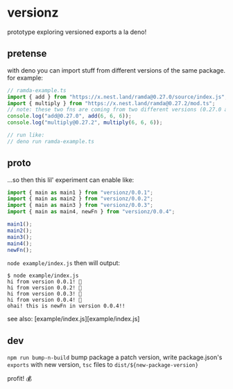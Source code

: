 # versionz

prototype exploring versioned exports a la deno!

## pretense

with deno you can import stuff from different versions of the same package. for example:

```ts
// ramda-example.ts
import { add } from "https://x.nest.land/ramda@0.27.0/source/index.js";
import { multiply } from "https://x.nest.land/ramda@0.27.2/mod.ts";
// note: these two fns are coming from two different versions (0.27.0 and 0.27.2) of the same package (ramda)
console.log("add@0.27.0", add(6, 6, 6));
console.log("multiply@0.27.2", multiply(6, 6, 6));

// run like:
// deno run ramda-example.ts
```

## proto

...so then this lil' experiment can enable like:

```js
import { main as main1 } from "versionz/0.0.1";
import { main as main2 } from "versionz/0.0.2";
import { main as main3 } from "versionz/0.0.3";
import { main as main4, newFn } from "versionz/0.0.4";

main1();
main2();
main3();
main4();
newFn();
```

`node example/index.js` then will output:

```
$ node example/index.js
hi from version 0.0.1! 👋
hi from version 0.0.2! 👋
hi from version 0.0.3! 👋
hi from version 0.0.4! 👋
ohai! this is newFn in version 0.0.4!!
```

see also: [example/index.js][example/index.js]

## dev

`npm run bump-n-build` bump package a patch version, write package.json's `exports` with new version, `tsc` files to `dist/${new-package-version}`

profit! 💰
